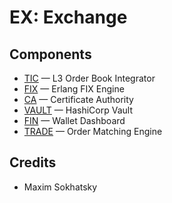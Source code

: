 EX: Exchange
============

Components
----------

* <a href="https://github.com/enterprizing/tic">TIC</a> — L3 Order Book Integrator
* <a href="https://github.com/enterprizing/fix">FIX</a> — Erlang FIX Engine
* <a href="https://github.com/enterprizing/ca">CA</a> — Certificate Authority
* <a href="https://github.com/enterprizing/vault">VAULT</a> — HashiCorp Vault
* <a href="https://github.com/enterprizing/fin">FIN</a> — Wallet Dashboard
* <a href="https://github.com/enterprizing/trade">TRADE</a> — Order Matching Engine

Credits
-------

* Maxim Sokhatsky

